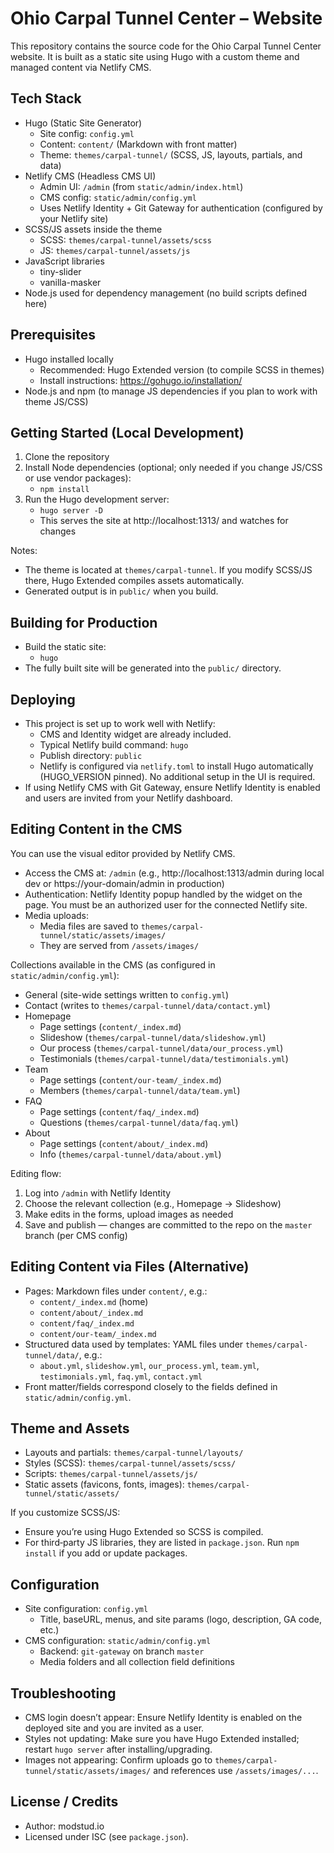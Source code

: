 # Ohio Carpal Tunnel Center – Website

This repository contains the source code for the Ohio Carpal Tunnel Center website. It is built as a static site using Hugo with a custom theme and managed content via Netlify CMS.

## Tech Stack
- Hugo (Static Site Generator)
  - Site config: `config.yml`
  - Content: `content/` (Markdown with front matter)
  - Theme: `themes/carpal-tunnel/` (SCSS, JS, layouts, partials, and data)
- Netlify CMS (Headless CMS UI)
  - Admin UI: `/admin` (from `static/admin/index.html`)
  - CMS config: `static/admin/config.yml`
  - Uses Netlify Identity + Git Gateway for authentication (configured by your Netlify site)
- SCSS/JS assets inside the theme
  - SCSS: `themes/carpal-tunnel/assets/scss`
  - JS: `themes/carpal-tunnel/assets/js`
- JavaScript libraries
  - tiny-slider
  - vanilla-masker
- Node.js used for dependency management (no build scripts defined here)

## Prerequisites
- Hugo installed locally
  - Recommended: Hugo Extended version (to compile SCSS in themes)
  - Install instructions: https://gohugo.io/installation/
- Node.js and npm (to manage JS dependencies if you plan to work with theme JS/CSS)

## Getting Started (Local Development)
1. Clone the repository
2. Install Node dependencies (optional; only needed if you change JS/CSS or use vendor packages):
   - `npm install`
3. Run the Hugo development server:
   - `hugo server -D`
   - This serves the site at http://localhost:1313/ and watches for changes

Notes:
- The theme is located at `themes/carpal-tunnel`. If you modify SCSS/JS there, Hugo Extended compiles assets automatically.
- Generated output is in `public/` when you build.

## Building for Production
- Build the static site:
  - `hugo`
- The fully built site will be generated into the `public/` directory.

## Deploying
- This project is set up to work well with Netlify:
  - CMS and Identity widget are already included.
  - Typical Netlify build command: `hugo`
  - Publish directory: `public`
  - Netlify is configured via `netlify.toml` to install Hugo automatically (HUGO_VERSION pinned). No additional setup in the UI is required.
- If using Netlify CMS with Git Gateway, ensure Netlify Identity is enabled and users are invited from your Netlify dashboard.

## Editing Content in the CMS
You can use the visual editor provided by Netlify CMS.

- Access the CMS at: `/admin` (e.g., http://localhost:1313/admin during local dev or https://your-domain/admin in production)
- Authentication: Netlify Identity popup handled by the widget on the page. You must be an authorized user for the connected Netlify site.
- Media uploads:
  - Media files are saved to `themes/carpal-tunnel/static/assets/images/`
  - They are served from `/assets/images/`

Collections available in the CMS (as configured in `static/admin/config.yml`):
- General (site-wide settings written to `config.yml`)
- Contact (writes to `themes/carpal-tunnel/data/contact.yml`)
- Homepage
  - Page settings (`content/_index.md`)
  - Slideshow (`themes/carpal-tunnel/data/slideshow.yml`)
  - Our process (`themes/carpal-tunnel/data/our_process.yml`)
  - Testimonials (`themes/carpal-tunnel/data/testimonials.yml`)
- Team
  - Page settings (`content/our-team/_index.md`)
  - Members (`themes/carpal-tunnel/data/team.yml`)
- FAQ
  - Page settings (`content/faq/_index.md`)
  - Questions (`themes/carpal-tunnel/data/faq.yml`)
- About
  - Page settings (`content/about/_index.md`)
  - Info (`themes/carpal-tunnel/data/about.yml`)

Editing flow:
1. Log into `/admin` with Netlify Identity
2. Choose the relevant collection (e.g., Homepage → Slideshow)
3. Make edits in the forms, upload images as needed
4. Save and publish — changes are committed to the repo on the `master` branch (per CMS config)

## Editing Content via Files (Alternative)
- Pages: Markdown files under `content/`, e.g.:
  - `content/_index.md` (home)
  - `content/about/_index.md`
  - `content/faq/_index.md`
  - `content/our-team/_index.md`
- Structured data used by templates: YAML files under `themes/carpal-tunnel/data/`, e.g.:
  - `about.yml`, `slideshow.yml`, `our_process.yml`, `team.yml`, `testimonials.yml`, `faq.yml`, `contact.yml`
- Front matter/fields correspond closely to the fields defined in `static/admin/config.yml`.

## Theme and Assets
- Layouts and partials: `themes/carpal-tunnel/layouts/`
- Styles (SCSS): `themes/carpal-tunnel/assets/scss/`
- Scripts: `themes/carpal-tunnel/assets/js/`
- Static assets (favicons, fonts, images): `themes/carpal-tunnel/static/assets/`

If you customize SCSS/JS:
- Ensure you’re using Hugo Extended so SCSS is compiled.
- For third‑party JS libraries, they are listed in `package.json`. Run `npm install` if you add or update packages.

## Configuration
- Site configuration: `config.yml`
  - Title, baseURL, menus, and site params (logo, description, GA code, etc.)
- CMS configuration: `static/admin/config.yml`
  - Backend: `git-gateway` on branch `master`
  - Media folders and all collection field definitions

## Troubleshooting
- CMS login doesn’t appear: Ensure Netlify Identity is enabled on the deployed site and you are invited as a user.
- Styles not updating: Make sure you have Hugo Extended installed; restart `hugo server` after installing/upgrading.
- Images not appearing: Confirm uploads go to `themes/carpal-tunnel/static/assets/images/` and references use `/assets/images/...`.

## License / Credits
- Author: modstud.io
- Licensed under ISC (see `package.json`).
